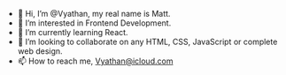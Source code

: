- 👋 Hi, I’m @Vyathan, my real name is Matt.
- 👀 I’m interested in Frontend Development.
- 🌱 I’m currently learning React.
- 💞️ I’m looking to collaborate on any HTML, CSS, JavaScript or complete web design.
- 📫 How to reach me, Vyathan@icloud.com

